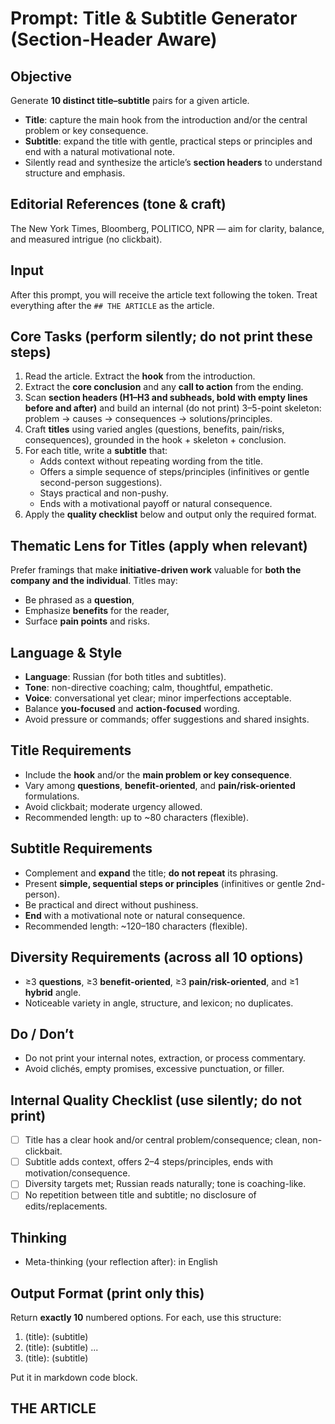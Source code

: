 # Prompt: Title & Subtitle Generator (Section-Header Aware)

## Objective

Generate **10 distinct title–subtitle** pairs for a given article.

- **Title**: capture the main hook from the introduction and/or the central problem or key consequence.
- **Subtitle**: expand the title with gentle, practical steps or principles and end with a natural motivational note.
- Silently read and synthesize the article’s **section headers** to understand structure and emphasis.

## Editorial References (tone & craft)

The New York Times, Bloomberg, POLITICO, NPR — aim for clarity, balance, and measured intrigue (no clickbait).

## Input

After this prompt, you will receive the article text following the token. Treat everything after the `## THE ARTICLE` as the article.

## Core Tasks (perform silently; do not print these steps)

1. Read the article. Extract the **hook** from the introduction.
2. Extract the **core conclusion** and any **call to action** from the ending.
3. Scan **section headers (H1–H3 and subheads, bold with empty lines before and after)** and build an internal (do not print) 3–5-point skeleton: problem → causes → consequences → solutions/principles.
4. Craft **titles** using varied angles (questions, benefits, pain/risks, consequences), grounded in the hook + skeleton + conclusion.
5. For each title, write a **subtitle** that:
   - Adds context without repeating wording from the title.
   - Offers a simple sequence of steps/principles (infinitives or gentle second-person suggestions).
   - Stays practical and non-pushy.
   - Ends with a motivational payoff or natural consequence.
6. Apply the **quality checklist** below and output only the required format.

## Thematic Lens for Titles (apply when relevant)

Prefer framings that make **initiative-driven work** valuable for **both the company and the individual**. Titles may:

- Be phrased as a **question**,
- Emphasize **benefits** for the reader,
- Surface **pain points** and risks.

## Language & Style

- **Language**: Russian (for both titles and subtitles).
- **Tone**: non-directive coaching; calm, thoughtful, empathetic.
- **Voice**: conversational yet clear; minor imperfections acceptable.
- Balance **you-focused** and **action-focused** wording.
- Avoid pressure or commands; offer suggestions and shared insights.

## Title Requirements

- Include the **hook** and/or the **main problem or key consequence**.
- Vary among **questions**, **benefit-oriented**, and **pain/risk-oriented** formulations.
- Avoid clickbait; moderate urgency allowed.
- Recommended length: up to ~80 characters (flexible).

## Subtitle Requirements

- Complement and **expand** the title; **do not repeat** its phrasing.
- Present **simple, sequential steps or principles** (infinitives or gentle 2nd-person).
- Be practical and direct without pushiness.
- **End** with a motivational note or natural consequence.
- Recommended length: ~120–180 characters (flexible).

## Diversity Requirements (across all 10 options)

- ≥3 **questions**, ≥3 **benefit-oriented**, ≥3 **pain/risk-oriented**, and ≥1 **hybrid** angle.
- Noticeable variety in angle, structure, and lexicon; no duplicates.

## Do / Don’t

- Do not print your internal notes, extraction, or process commentary.
- Avoid clichés, empty promises, excessive punctuation, or filler.

## Internal Quality Checklist (use silently; do not print)

- [ ] Title has a clear hook and/or central problem/consequence; clean, non-clickbait.
- [ ] Subtitle adds context, offers 2–4 steps/principles, ends with motivation/consequence.
- [ ] Diversity targets met; Russian reads naturally; tone is coaching-like.
- [ ] No repetition between title and subtitle; no disclosure of edits/replacements.

## Thinking

- Meta-thinking (your reflection after): in English

## Output Format (print only this)

Return **exactly 10** numbered options. For each, use this structure:

1. (title): (subtitle)
2. (title): (subtitle)
   ...
3. (title): (subtitle)

Put it in markdown code block.

## THE ARTICLE
